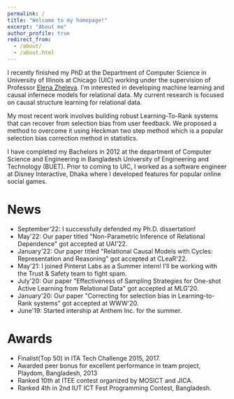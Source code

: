 ```yaml
---
permalink: /
title: "Welcome to my homepage!"
excerpt: "About me"
author_profile: true
redirect_from: 
  - /about/
  - /about.html
---
```


I recently finished my PhD at the Department of Computer Science in University of Illinois at Chicago (UIC) working under the supervision of Professor [Elena Zheleva](https://www.cs.uic.edu/~elena/). I'm interested in developing machine learning and causal infernece models for relational data. My current research is focused on causal structure learning for relational data.

My most recent work involves building robust Learning-To-Rank systems that can recover from selection bias from user feedback. We proposed a method to overcome it using Heckman two step method which is a popular selection bias correction method in statistics. 

I have completed my Bachelors in 2012 at the department of Computer Science and Engineering in Bangladesh University of Engineering and Technology (BUET). Prior to coming to UIC, I worked as a software engineer at Disney Interactive, Dhaka where I developed features for popular online social games. 



News
======

- September'22: I successfully defended my Ph.D. dissertation!
- May'22: Our paper titled "Non-Parametric Inference of Relational Dependence" got accepted at UAI'22.
- January'22: Our paper titled "Relational Causal Models with Cycles: Representation and Reasoning" got accepted at CLeaR'22.
- May'21: I joined Pinterst Labs as a Summer intern! I'll be working with the Trust & Safety team to fight spam.
- July'20: Our paper "Effectiveness of Sampling Strategies for One-shot Active Learning from Relational Data" got accepted at MLG'20.
- January'20: Our paper "Correcting for selection bias in Learning-to-Rank systems" got accepted at WWW'20.
- June'19: Started intership at Anthem Inc. for the summer.



Awards
======

- Finalist(Top 50) in ITA Tech Challenge 2015, 2017.
- Awarded peer bonus for excellent performance in team project, Playdom, Bangladesh, 2013
- Ranked 10th at ITEE contest organized by MOSICT and JICA.
- Ranked 4th in 2nd IUT ICT Fest Programming Contest, Bangladesh.
